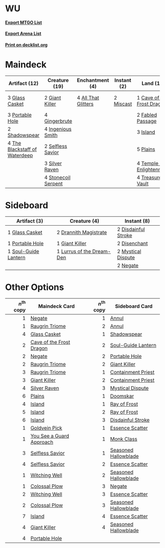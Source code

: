 # WU

#### [Export MTGO List](../collection/WU/WU.txt)
#### [Export Arena List](../collection/WU/WU_arena.txt)
#### [Print on decklist.org](http://decklist.org/?deckmain=4%09All%20That%20Glitters%0A1%09Cave%20of%20the%20Frost%20Dragon%0A2%09Fabled%20Passage%0A2%09Giant%20Killer%0A4%09Gingerbrute%0A3%09Glass%20Casket%0A4%09Hengegate%20Pathway%0A4%09Ingenious%20Smith%0A3%09Island%0A2%09Miscast%0A5%09Plains%0A3%09Portable%20Hole%0A2%09Selfless%20Savior%0A2%09Shadowspear%0A3%09Silver%20Raven%0A4%09Stonecoil%20Serpent%0A4%09Temple%20of%20Enlightenment%0A4%09The%20Blackstaff%20of%20Waterdeep%0A4%09Treasure%20Vault&deckside=2%09Disdainful%20Stroke%0A2%09Disenchant%0A2%09Drannith%20Magistrate%0A1%09Giant%20Killer%0A1%09Glass%20Casket%0A1%09Lurrus%20of%20the%20Dream-Den%0A2%09Mystical%20Dispute%0A2%09Negate%0A1%09Portable%20Hole%0A1%09Soul-Guide%20Lantern)
# Maindeck

|                                             Artifact (12)                                              |                                        Creature (19)                                         |                                       Enchantment (4)                                        |                                    Instant (2)                                     |                                              Land (19)                                              |    Unknown (4)    |
|--------------------------------------------------------------------------------------------------------|----------------------------------------------------------------------------------------------|----------------------------------------------------------------------------------------------|------------------------------------------------------------------------------------|-----------------------------------------------------------------------------------------------------|-------------------|
|3 [Glass Casket](http://gatherer.wizards.com/Pages/Card/Details.aspx?multiverseid=472977)               |2 [Giant Killer](http://gatherer.wizards.com/Pages/Card/Details.aspx?multiverseid=472976)     |4 [All That Glitters](http://gatherer.wizards.com/Pages/Card/Details.aspx?multiverseid=472964)|2 [Miscast](http://gatherer.wizards.com/Pages/Card/Details.aspx?multiverseid=485380)|1 [Cave of the Frost Dragon](http://gatherer.wizards.com/Pages/Card/Details.aspx?multiverseid=527540)|4 Hengegate Pathway|
|3 [Portable Hole](http://gatherer.wizards.com/Pages/Card/Details.aspx?multiverseid=527320)              |4 [Gingerbrute](http://gatherer.wizards.com/Pages/Card/Details.aspx?multiverseid=473181)      |                                                                                              |                                                                                    |2 [Fabled Passage](http://gatherer.wizards.com/Pages/Card/Details.aspx?multiverseid=473206)          |                   |
|2 [Shadowspear](http://gatherer.wizards.com/Pages/Card/Details.aspx?multiverseid=476487)                |4 [Ingenious Smith](http://gatherer.wizards.com/Pages/Card/Details.aspx?multiverseid=527308)  |                                                                                              |                                                                                    |3 [Island](http://gatherer.wizards.com/Pages/Card/Details.aspx?multiverseid=439857)                  |                   |
|4 [The Blackstaff of Waterdeep](http://gatherer.wizards.com/Pages/Card/Details.aspx?multiverseid=527335)|2 [Selfless Savior](http://gatherer.wizards.com/Pages/Card/Details.aspx?multiverseid=485359)  |                                                                                              |                                                                                    |5 [Plains](http://gatherer.wizards.com/Pages/Card/Details.aspx?multiverseid=439856)                  |                   |
|                                                                                                        |3 [Silver Raven](http://gatherer.wizards.com/Pages/Card/Details.aspx?multiverseid=527361)     |                                                                                              |                                                                                    |4 [Temple of Enlightenment](http://gatherer.wizards.com/Pages/Card/Details.aspx?multiverseid=378535) |                   |
|                                                                                                        |4 [Stonecoil Serpent](http://gatherer.wizards.com/Pages/Card/Details.aspx?multiverseid=473197)|                                                                                              |                                                                                    |4 [Treasure Vault](http://gatherer.wizards.com/Pages/Card/Details.aspx?multiverseid=527548)          |                   |


# Sideboard

|                                         Artifact (3)                                          |                                            Creature (4)                                            |                                         Instant (8)                                          |
|-----------------------------------------------------------------------------------------------|----------------------------------------------------------------------------------------------------|----------------------------------------------------------------------------------------------|
|1 [Glass Casket](http://gatherer.wizards.com/Pages/Card/Details.aspx?multiverseid=472977)      |2 [Drannith Magistrate](http://gatherer.wizards.com/Pages/Card/Details.aspx?multiverseid=479531)    |2 [Disdainful Stroke](http://gatherer.wizards.com/Pages/Card/Details.aspx?multiverseid=420705)|
|1 [Portable Hole](http://gatherer.wizards.com/Pages/Card/Details.aspx?multiverseid=527320)     |1 [Giant Killer](http://gatherer.wizards.com/Pages/Card/Details.aspx?multiverseid=472976)           |2 [Disenchant](http://gatherer.wizards.com/Pages/Card/Details.aspx?multiverseid=847)          |
|1 [Soul-Guide Lantern](http://gatherer.wizards.com/Pages/Card/Details.aspx?multiverseid=476488)|1 [Lurrus of the Dream-Den](http://gatherer.wizards.com/Pages/Card/Details.aspx?multiverseid=479746)|2 [Mystical Dispute](http://gatherer.wizards.com/Pages/Card/Details.aspx?multiverseid=473020) |
|                                                                                               |                                                                                                    |2 [Negate](http://gatherer.wizards.com/Pages/Card/Details.aspx?multiverseid=423707)           |


# Other Options

|*n*<sup>th</sup> copy|                                           Maindeck Card                                           |*n*<sup>th</sup> copy|                                        Sideboard Card                                         |
|--------------------:|---------------------------------------------------------------------------------------------------|--------------------:|-----------------------------------------------------------------------------------------------|
|                    1|[Negate](http://gatherer.wizards.com/Pages/Card/Details.aspx?multiverseid=423707)                  |                    1|[Annul](http://gatherer.wizards.com/Pages/Card/Details.aspx?multiverseid=45976)                |
|                    1|[Raugrin Triome](http://gatherer.wizards.com/Pages/Card/Details.aspx?multiverseid=479771)          |                    2|[Annul](http://gatherer.wizards.com/Pages/Card/Details.aspx?multiverseid=45976)                |
|                    4|[Glass Casket](http://gatherer.wizards.com/Pages/Card/Details.aspx?multiverseid=472977)            |                    1|[Shadowspear](http://gatherer.wizards.com/Pages/Card/Details.aspx?multiverseid=476487)         |
|                    2|[Cave of the Frost Dragon](http://gatherer.wizards.com/Pages/Card/Details.aspx?multiverseid=527540)|                    2|[Soul-Guide Lantern](http://gatherer.wizards.com/Pages/Card/Details.aspx?multiverseid=476488)  |
|                    2|[Negate](http://gatherer.wizards.com/Pages/Card/Details.aspx?multiverseid=423707)                  |                    2|[Portable Hole](http://gatherer.wizards.com/Pages/Card/Details.aspx?multiverseid=527320)       |
|                    2|[Raugrin Triome](http://gatherer.wizards.com/Pages/Card/Details.aspx?multiverseid=479771)          |                    2|[Giant Killer](http://gatherer.wizards.com/Pages/Card/Details.aspx?multiverseid=472976)        |
|                    3|[Raugrin Triome](http://gatherer.wizards.com/Pages/Card/Details.aspx?multiverseid=479771)          |                    1|[Containment Priest](http://gatherer.wizards.com/Pages/Card/Details.aspx?multiverseid=389470)  |
|                    3|[Giant Killer](http://gatherer.wizards.com/Pages/Card/Details.aspx?multiverseid=472976)            |                    2|[Containment Priest](http://gatherer.wizards.com/Pages/Card/Details.aspx?multiverseid=389470)  |
|                    4|[Silver Raven](http://gatherer.wizards.com/Pages/Card/Details.aspx?multiverseid=527361)            |                    3|[Mystical Dispute](http://gatherer.wizards.com/Pages/Card/Details.aspx?multiverseid=473020)    |
|                    6|[Plains](http://gatherer.wizards.com/Pages/Card/Details.aspx?multiverseid=439856)                  |                    1|[Doomskar](http://gatherer.wizards.com/Pages/Card/Details.aspx?multiverseid=503613)            |
|                    4|[Island](http://gatherer.wizards.com/Pages/Card/Details.aspx?multiverseid=439857)                  |                    1|[Ray of Frost](http://gatherer.wizards.com/Pages/Card/Details.aspx?multiverseid=527355)        |
|                    5|[Island](http://gatherer.wizards.com/Pages/Card/Details.aspx?multiverseid=439857)                  |                    2|[Ray of Frost](http://gatherer.wizards.com/Pages/Card/Details.aspx?multiverseid=527355)        |
|                    6|[Island](http://gatherer.wizards.com/Pages/Card/Details.aspx?multiverseid=439857)                  |                    3|[Disdainful Stroke](http://gatherer.wizards.com/Pages/Card/Details.aspx?multiverseid=420705)   |
|                    1|[Goldvein Pick](http://gatherer.wizards.com/Pages/Card/Details.aspx?multiverseid=503855)           |                    1|[Essence Scatter](http://gatherer.wizards.com/Pages/Card/Details.aspx?multiverseid=426754)     |
|                    1|[You See a Guard Approach](http://gatherer.wizards.com/Pages/Card/Details.aspx?multiverseid=527372)|                    1|[Monk Class](http://gatherer.wizards.com/Pages/Card/Details.aspx?multiverseid=527515)          |
|                    3|[Selfless Savior](http://gatherer.wizards.com/Pages/Card/Details.aspx?multiverseid=485359)         |                    1|[Seasoned Hallowblade](http://gatherer.wizards.com/Pages/Card/Details.aspx?multiverseid=485357)|
|                    4|[Selfless Savior](http://gatherer.wizards.com/Pages/Card/Details.aspx?multiverseid=485359)         |                    2|[Essence Scatter](http://gatherer.wizards.com/Pages/Card/Details.aspx?multiverseid=426754)     |
|                    1|[Witching Well](http://gatherer.wizards.com/Pages/Card/Details.aspx?multiverseid=473036)           |                    2|[Seasoned Hallowblade](http://gatherer.wizards.com/Pages/Card/Details.aspx?multiverseid=485357)|
|                    1|[Colossal Plow](http://gatherer.wizards.com/Pages/Card/Details.aspx?multiverseid=503852)           |                    3|[Negate](http://gatherer.wizards.com/Pages/Card/Details.aspx?multiverseid=423707)              |
|                    2|[Witching Well](http://gatherer.wizards.com/Pages/Card/Details.aspx?multiverseid=473036)           |                    3|[Essence Scatter](http://gatherer.wizards.com/Pages/Card/Details.aspx?multiverseid=426754)     |
|                    2|[Colossal Plow](http://gatherer.wizards.com/Pages/Card/Details.aspx?multiverseid=503852)           |                    3|[Seasoned Hallowblade](http://gatherer.wizards.com/Pages/Card/Details.aspx?multiverseid=485357)|
|                    7|[Island](http://gatherer.wizards.com/Pages/Card/Details.aspx?multiverseid=439857)                  |                    4|[Essence Scatter](http://gatherer.wizards.com/Pages/Card/Details.aspx?multiverseid=426754)     |
|                    4|[Giant Killer](http://gatherer.wizards.com/Pages/Card/Details.aspx?multiverseid=472976)            |                    4|[Seasoned Hallowblade](http://gatherer.wizards.com/Pages/Card/Details.aspx?multiverseid=485357)|
|                    4|[Portable Hole](http://gatherer.wizards.com/Pages/Card/Details.aspx?multiverseid=527320)           |                     |                                                                                               |

